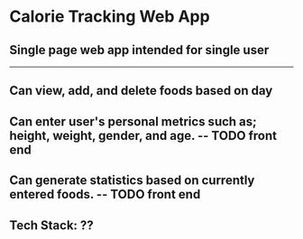 # Calorie Tracking Web App
## Single page web app intended for single user
---
## Can view, add, and delete foods based on day
## Can enter user's personal metrics such as; height, weight, gender, and age. -- TODO front end
## Can generate statistics based on currently entered foods. -- TODO front end
## Tech Stack: ??


